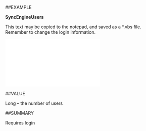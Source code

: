 
##EXAMPLE

**SyncEngineUsers**

This text may be copied to the notepad, and saved as a *.vbs file. Remember to change the login information.

![](..\..\Examples\vbs\SOSettings.SyncEngineUsers.vbs.txt)


##VALUE

Long – the number of users


##SUMMARY

Requires login

